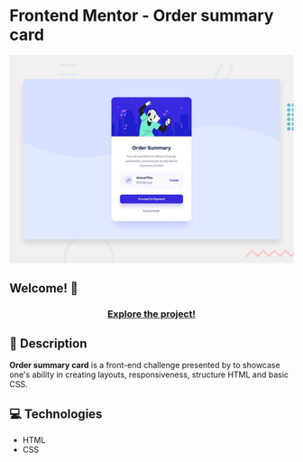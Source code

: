 # Frontend Mentor - Order summary card

![Design preview for the Order summary card coding challenge](./design/desktop-preview.jpg)

## Welcome! 👋

<div align="center">
  <h3><a href="https://michelesilva20.github.io/order-summary-component/" target="_blank">Explore the project!</a></h3>
</div>

<div>
    <h2>📖 Description</h2>
    <p><strong>Order summary card</strong> is a front-end challenge presented by <a href="https://www.frontendmentor.io/" target="_blank"></a> to showcase one's ability in creating layouts, responsiveness, structure HTML and basic CSS.</p>

</div>

<div>
  <h2>💻 Technologies</h2>
  <ul>
    <li>HTML</li>
    <li>CSS</li>
  </ul>
</div>